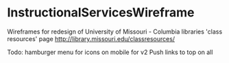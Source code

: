 # InstructionalServicesWireframe
Wireframes for redesign of University of Missouri - Columbia libraries 'class resources' page http://library.missouri.edu/classresources/

Todo: hamburger menu for icons on mobile for v2
 Push links to top on all


